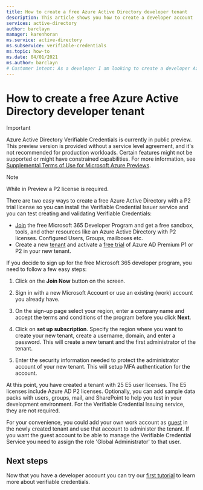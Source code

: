 ```yaml
---
title: How to create a free Azure Active Directory developer tenant
description: This article shows you how to create a developer account
services: active-directory
author: barclayn
manager: karenhoran
ms.service: active-directory
ms.subservice: verifiable-credentials
ms.topic: how-to
ms.date: 04/01/2021
ms.author: barclayn
# Customer intent: As a developer I am looking to create a developer Azure Active Directory account so I can participate in the Preview with a P2 license. 
---
```


# How to create a free Azure Active Directory developer tenant

> [!IMPORTANT]
> Azure Active Directory Verifiable Credentials is currently in public preview.
> This preview version is provided without a service level agreement, and it's not recommended for production workloads. Certain features might not be supported or might have constrained capabilities. 
> For more information, see [Supplemental Terms of Use for Microsoft Azure Previews](https://azure.microsoft.com/support/legal/preview-supplemental-terms/).

> [!NOTE]
> While in Preview a P2 license is required. 

There are two easy ways to create a free Azure Active Directory with a P2 trial license so you can install the Verifiable Credential Issuer service and you can test creating and validating Verifiable Credentials:

- [Join](https://aka.ms/o365devprogram) the free Microsoft 365 Developer Program and get a free sandbox, tools, and other resources like an Azure Active Directory with P2 licenses. Configured Users, Groups, mailboxes etc.
- Create a new [tenant](../develop/quickstart-create-new-tenant.md) and activate a [free trial](https://azure.microsoft.com/trial/get-started-active-directory/) of Azure AD Premium P1 or P2 in your new tenant.

If you decide to sign up for the free Microsoft 365 developer program, you need to follow a few easy steps:

1. Click on the **Join Now** button on the screen.

2. Sign in with a new Microsoft Account or use an existing (work) account you already have.

3. On the sign-up page select your region, enter a company name and accept the terms and conditions of the program before you click **Next**.

4. Click on **set up subscription**. Specify the region where you want to create your new tenant, create a username, domain, and enter a password. This will create a new tenant and the first administrator of the tenant.

5. Enter the security information needed to protect the administrator account of your new tenant. This will setup MFA authentication for the account.


At this point, you have created a tenant with 25 E5 user licenses. The E5 licenses include Azure AD P2 licenses. Optionally, you can add sample data packs with users, groups, mail, and SharePoint to help you test in your development environment. For the Verifiable Credential Issuing service, they are not required.

For your convenience, you could add your own work account as [guest](../external-identities/b2b-quickstart-add-guest-users-portal.md) in the newly created tenant and use that account to administer the tenant. If you want the guest account to be able to manage the Verifiable Credential Service you need to assign the role 'Global Administrator' to that user.

## Next steps

Now that you have a developer account you can try our [first tutorial](get-started-verifiable-credentials.md) to learn more about verifiable credentials.